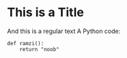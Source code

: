 # This is a Title
And this is a regular text
A Python code:

```python3
def ramzi():
    return "noob"
```